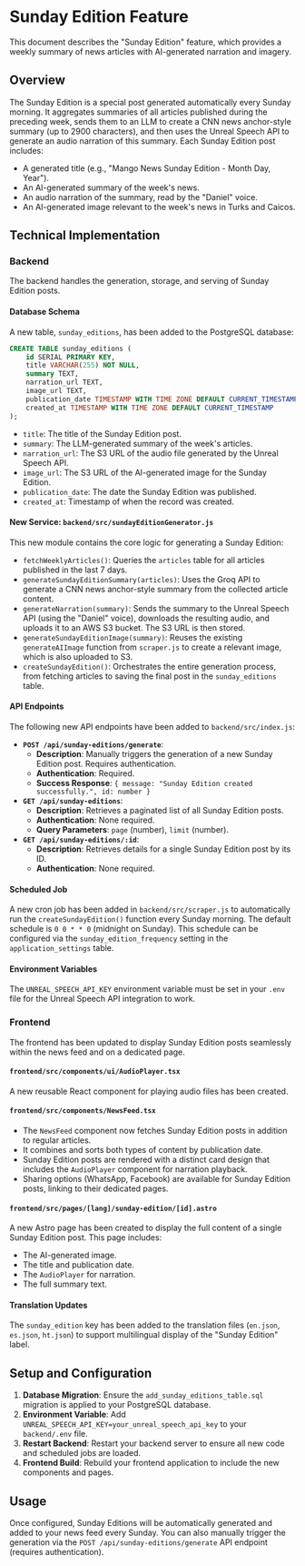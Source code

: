 # Sunday Edition Feature

This document describes the "Sunday Edition" feature, which provides a weekly summary of news articles with AI-generated narration and imagery.

## Overview

The Sunday Edition is a special post generated automatically every Sunday morning. It aggregates summaries of all articles published during the preceding week, sends them to an LLM to create a CNN news anchor-style summary (up to 2900 characters), and then uses the Unreal Speech API to generate an audio narration of this summary. Each Sunday Edition post includes:

*   A generated title (e.g., "Mango News Sunday Edition - Month Day, Year").
*   An AI-generated summary of the week's news.
*   An audio narration of the summary, read by the "Daniel" voice.
*   An AI-generated image relevant to the week's news in Turks and Caicos.

## Technical Implementation

### Backend

The backend handles the generation, storage, and serving of Sunday Edition posts.

#### Database Schema

A new table, `sunday_editions`, has been added to the PostgreSQL database:

```sql
CREATE TABLE sunday_editions (
    id SERIAL PRIMARY KEY,
    title VARCHAR(255) NOT NULL,
    summary TEXT,
    narration_url TEXT,
    image_url TEXT,
    publication_date TIMESTAMP WITH TIME ZONE DEFAULT CURRENT_TIMESTAMP,
    created_at TIMESTAMP WITH TIME ZONE DEFAULT CURRENT_TIMESTAMP
);
```

*   `title`: The title of the Sunday Edition post.
*   `summary`: The LLM-generated summary of the week's articles.
*   `narration_url`: The S3 URL of the audio file generated by the Unreal Speech API.
*   `image_url`: The S3 URL of the AI-generated image for the Sunday Edition.
*   `publication_date`: The date the Sunday Edition was published.
*   `created_at`: Timestamp of when the record was created.

#### New Service: `backend/src/sundayEditionGenerator.js`

This new module contains the core logic for generating a Sunday Edition:

*   `fetchWeeklyArticles()`: Queries the `articles` table for all articles published in the last 7 days.
*   `generateSundayEditionSummary(articles)`: Uses the Groq API to generate a CNN news anchor-style summary from the collected article content.
*   `generateNarration(summary)`: Sends the summary to the Unreal Speech API (using the "Daniel" voice), downloads the resulting audio, and uploads it to an AWS S3 bucket. The S3 URL is then stored.
*   `generateSundayEditionImage(summary)`: Reuses the existing `generateAIImage` function from `scraper.js` to create a relevant image, which is also uploaded to S3.
*   `createSundayEdition()`: Orchestrates the entire generation process, from fetching articles to saving the final post in the `sunday_editions` table.

#### API Endpoints

The following new API endpoints have been added to `backend/src/index.js`:

*   **`POST /api/sunday-editions/generate`**:
    *   **Description**: Manually triggers the generation of a new Sunday Edition post. Requires authentication.
    *   **Authentication**: Required.
    *   **Success Response**: `{ message: "Sunday Edition created successfully.", id: number }`
*   **`GET /api/sunday-editions`**:
    *   **Description**: Retrieves a paginated list of all Sunday Edition posts.
    *   **Authentication**: None required.
    *   **Query Parameters**: `page` (number), `limit` (number).
*   **`GET /api/sunday-editions/:id`**:
    *   **Description**: Retrieves details for a single Sunday Edition post by its ID.
    *   **Authentication**: None required.

#### Scheduled Job

A new cron job has been added in `backend/src/scraper.js` to automatically run the `createSundayEdition()` function every Sunday morning. The default schedule is `0 0 * * 0` (midnight on Sunday). This schedule can be configured via the `sunday_edition_frequency` setting in the `application_settings` table.

#### Environment Variables

The `UNREAL_SPEECH_API_KEY` environment variable must be set in your `.env` file for the Unreal Speech API integration to work.

### Frontend

The frontend has been updated to display Sunday Edition posts seamlessly within the news feed and on a dedicated page.

#### `frontend/src/components/ui/AudioPlayer.tsx`

A new reusable React component for playing audio files has been created.

#### `frontend/src/components/NewsFeed.tsx`

*   The `NewsFeed` component now fetches Sunday Edition posts in addition to regular articles.
*   It combines and sorts both types of content by publication date.
*   Sunday Edition posts are rendered with a distinct card design that includes the `AudioPlayer` component for narration playback.
*   Sharing options (WhatsApp, Facebook) are available for Sunday Edition posts, linking to their dedicated pages.

#### `frontend/src/pages/[lang]/sunday-edition/[id].astro`

A new Astro page has been created to display the full content of a single Sunday Edition post. This page includes:

*   The AI-generated image.
*   The title and publication date.
*   The `AudioPlayer` for narration.
*   The full summary text.

#### Translation Updates

The `sunday_edition` key has been added to the translation files (`en.json`, `es.json`, `ht.json`) to support multilingual display of the "Sunday Edition" label.

## Setup and Configuration

1.  **Database Migration**: Ensure the `add_sunday_editions_table.sql` migration is applied to your PostgreSQL database.
2.  **Environment Variable**: Add `UNREAL_SPEECH_API_KEY=your_unreal_speech_api_key` to your `backend/.env` file.
3.  **Restart Backend**: Restart your backend server to ensure all new code and scheduled jobs are loaded.
4.  **Frontend Build**: Rebuild your frontend application to include the new components and pages.

## Usage

Once configured, Sunday Editions will be automatically generated and added to your news feed every Sunday. You can also manually trigger the generation via the `POST /api/sunday-editions/generate` API endpoint (requires authentication).
